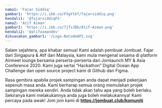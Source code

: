```yaml
---
nama1: 'Fajar Siddiq'
gambar1: 'https://i.ibb.co/FVgYtkT/fajarsiddiq.png'
kendali1: '@fajarsiddiqFS'
nama2: 'Atif Aiman'
gambar2: 'https://i.ibb.co/7jTsJBb/Atif-Aiman.png'
kendali2: '@atifaimandev'
dikuasakan_gambar1: '/Logo-NoCodeAPI.svg'
---
```


Salam sejahtera, apa khabar semua!  Kami adalah pembuat Jombuat. Fajar dari Singapura & Atif dari Malaysia, kami mula mengenal sesama di platform Airmeet lounge bersama perserta-perserta dari Jomlaunch MY & Asia Conference 2020. Kami juga sertai “Hackathon” Digital Ocean App Challenge dan open source project kami di Github dan Figma.

Rasa gembira apabila projek sampingan anda dapat menjadi pekerjaan sepenuh masa anda. Kami berharap semua orang memulakan projek sampingan mereka sendiri. Anda tidak akan tahu apa yang boleh berlaku. Sekiranya kami melakukannya anda juga boleh melakukannya! Kami percaya pada awak! Jom join kami di **<https://jombuat.club/komuniti>**
